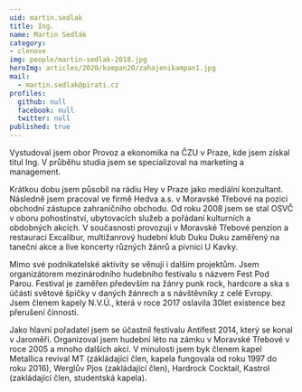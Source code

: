 ```yaml
---
uid: martin.sedlak
title: Ing.
name: Martin Sedlák
category:
- clenove
img: people/martin-sedlak-2018.jpg
heroImg: articles/2020/kampan20/zahajenikampan1.jpg
mail:
  - martin.sedlak@pirati.cz
profiles:
  github: null
  facebook: null
  twitter: null
published: true
---
```

Vystudoval jsem obor Provoz a ekonomika na ČZU v Praze, kde jsem získal titul Ing. V průběhu studia jsem se specializoval na marketing a management.

Krátkou dobu jsem působil na rádiu Hey v Praze jako mediální konzultant. Následně jsem pracoval ve firmě Hedva a.s. v Moravské Třebové na pozici obchodní zástupce zahraničního obchodu. Od roku 2008 jsem se stal OSVČ v oboru pohostinství, ubytovacích služeb a pořádaní kulturních a obdobných akcích. V současnosti provozuji v Moravské Třebové penzion a restauraci Excalibur, multižanrový hudební klub Duku Duku zaměřený na taneční akce a live koncerty různých žánrů a pivnici U Kavky.

Mimo své podnikatelské aktivity se věnuji i dalším projektům. Jsem organizátorem mezinárodního hudebního festivalu s názvem Fest Pod Parou. Festival je zaměřen především na žánry punk rock, hardcore a ska s účástí světové špičky v daných žánrech a s návštěvníky z celé Evropy. Jsem členem kapely N.V.Ú., která v roce 2017 oslavila 30let existence bez přerušení činnosti.

Jako hlavní pořadatel jsem se účastnil festivalu Antifest 2014, který se konal v Jaroměři. Organizoval jsem hudební léto na zámku v Moravské Třebové v roce 2005 a mnoho dalších akcí. V minulosti jsem byk členem kapel Metallica revival MT (zákládající člen, kapela fungovala od roku 1997 do roku 2016), Werglův Pjos (zakládající člen), Hardrock Cocktail, Kastrol (zakládající člen, studentská kapela).

